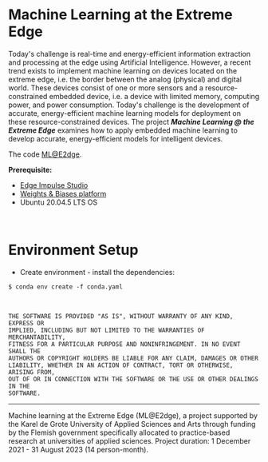 # Machine Learning at the Extreme Edge

Today's challenge is real-time and energy-efficient information extraction and processing at the edge using Artificial Intelligence. However, a recent trend exists to implement machine learning on devices located on the extreme edge, i.e. the border between the analog (physical) and digital world. These devices consist of one or more sensors and a resource-constrained embedded device, i.e. a device with limited memory, computing power, and power consumption. Today's challenge is the development of accurate, energy-efficient machine learning models for deployment on these resource-constrained devices. The project ***Machine Learning @ the Extreme Edge*** examines how to apply embedded machine learning to develop accurate, energy-efficient models for intelligent devices.

The code [ML@E2dge](https://github.com/MLatE2dge/mlate2dge).

**Prerequisite:** 
- [Edge Impulse Studio](https://edgeimpulse.com/)
- [Weights & Biases platform](https://wandb.ai/)
- Ubuntu 20.04.5 LTS OS

<br>

# Environment Setup

- Create environment - install the dependencies: 

```
$ conda env create -f conda.yaml
```

<br>

```
THE SOFTWARE IS PROVIDED "AS IS", WITHOUT WARRANTY OF ANY KIND, EXPRESS OR
IMPLIED, INCLUDING BUT NOT LIMITED TO THE WARRANTIES OF MERCHANTABILITY,
FITNESS FOR A PARTICULAR PURPOSE AND NONINFRINGEMENT. IN NO EVENT SHALL THE
AUTHORS OR COPYRIGHT HOLDERS BE LIABLE FOR ANY CLAIM, DAMAGES OR OTHER
LIABILITY, WHETHER IN AN ACTION OF CONTRACT, TORT OR OTHERWISE, ARISING FROM,
OUT OF OR IN CONNECTION WITH THE SOFTWARE OR THE USE OR OTHER DEALINGS IN THE
SOFTWARE.
```

---
Machine learning at the Extreme Edge (ML@E2dge), a project supported by the Karel de Grote University of Applied Sciences and Arts through funding by the Flemish government specifically allocated to practice-based research at universities of applied sciences. Project duration: 1 December 2021 - 31 August 2023 (14 person-month).